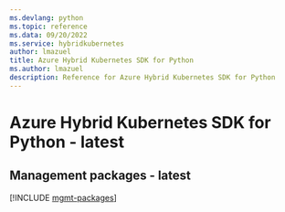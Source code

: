 ```yaml
---
ms.devlang: python
ms.topic: reference
ms.data: 09/20/2022
ms.service: hybridkubernetes
author: lmazuel
title: Azure Hybrid Kubernetes SDK for Python
ms.author: lmazuel
description: Reference for Azure Hybrid Kubernetes SDK for Python
---
```

# Azure Hybrid Kubernetes SDK for Python - latest

## Management packages - latest
[!INCLUDE [mgmt-packages](hybrid-kubernetes-mgmt-index.md)]